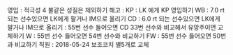 영입	: 적극성 4 불같은 성질은 제외하기
해고	: 
KP	: LK 에게 KP 영입하기
WB	: 7.0 rt 되는 선수있으면 LK에게 팔거나 IM으로 올리기
CD	: 6.0 rt 되는 선수있으면 LK에게 팔거나 IM으로 올리기
	: 55번 선수 들어오면 CD 33번 선수와 비교해서 유망주이면 교체하기
W	: 55번 선수 들어오면 54번 선수와 비교하기
FW	: 55번 선수 들어오면 50번과 비교하기
직원	: 2018-05-24 보조코치 별5개로 교체
